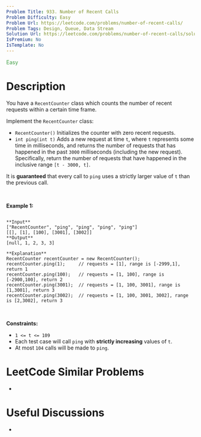 ```yaml
---
Problem Title: 933. Number of Recent Calls
Problem Difficulty: Easy
Problem Url: https://leetcode.com/problems/number-of-recent-calls/
Problem Tags: Design, Queue, Data Stream
Solution Url: https://leetcode.com/problems/number-of-recent-calls/solution/
IsPremium: No
IsTemplate: No
---
```


<span style="color: rgb(67, 160, 71);">Easy</span>

# Description

You have a `RecentCounter` class which counts the number of recent requests within a certain time frame.


Implement the `RecentCounter` class:


* `RecentCounter()` Initializes the counter with zero recent requests.
* `int ping(int t)` Adds a new request at time `t`, where `t` represents some time in milliseconds, and returns the number of requests that has happened in the past `3000` milliseconds (including the new request). Specifically, return the number of requests that have happened in the inclusive range `[t - 3000, t]`.


It is **guaranteed** that every call to `ping` uses a strictly larger value of `t` than the previous call.


 


**Example 1:**



```

**Input**
["RecentCounter", "ping", "ping", "ping", "ping"]
[[], [1], [100], [3001], [3002]]
**Output**
[null, 1, 2, 3, 3]

**Explanation**
RecentCounter recentCounter = new RecentCounter();
recentCounter.ping(1);     // requests = [1], range is [-2999,1], return 1
recentCounter.ping(100);   // requests = [1, 100], range is [-2900,100], return 2
recentCounter.ping(3001);  // requests = [1, 100, 3001], range is [1,3001], return 3
recentCounter.ping(3002);  // requests = [1, 100, 3001, 3002], range is [2,3002], return 3

```

 


**Constraints:**


* `1 <= t <= 109`
* Each test case will call `ping` with **strictly increasing** values of `t`.
* At most `104` calls will be made to `ping`.




# LeetCode Similar Problems

- []()

# Useful Discussions

- []()
